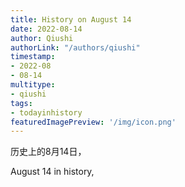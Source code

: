 ```yaml
---
title: History on August 14
date: 2022-08-14
author: Qiushi 
authorLink: "/authors/qiushi"
timestamp: 
- 2022-08
- 08-14
multitype: 
- qiushi
tags: 
- todayinhistory
featuredImagePreview: '/img/icon.png'
---
```









历史上的8月14日，

August 14 in history, 

<!--more-->

